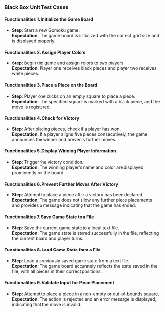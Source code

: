 ### Black Box Unit Test Cases  

#### Functionalities 1. Initialize the Game Board  
- **Step**: Start a new Gomoku game.  
  **Expectation**: The game board is initialized with the correct grid size and is displayed properly.  

#### Functionalities 2. Assign Player Colors  
- **Step**: Begin the game and assign colors to two players.  
  **Expectation**: Player one receives black pieces and player two receives white pieces.  

#### Functionalities 3. Place a Piece on the Board  
- **Step**: Player one clicks on an empty square to place a piece.  
  **Expectation**: The specified square is marked with a black piece, and the move is registered.  

#### Functionalities 4. Check for Victory  
- **Step**: After placing pieces, check if a player has won.  
  **Expectation**: If a player aligns five pieces consecutively, the game announces the winner and prevents further moves.  

#### Functionalities 5. Display Winning Player Information  
- **Step**: Trigger the victory condition.  
  **Expectation**: The winning player's name and color are displayed prominently on the board.  

#### Functionalities 6. Prevent Further Moves After Victory  
- **Step**: Attempt to place a piece after a victory has been declared.  
  **Expectation**: The game does not allow any further piece placements and provides a message indicating that the game has ended.  

#### Functionalities 7. Save Game State to a File  
- **Step**: Save the current game state to a local text file.  
  **Expectation**: The game state is stored successfully in the file, reflecting the current board and player turns.  

#### Functionalities 8. Load Game State from a File  
- **Step**: Load a previously saved game state from a text file.  
  **Expectation**: The game board accurately reflects the state saved in the file, with all pieces in their correct positions.  

#### Functionalities 9. Validate Input for Piece Placement  
- **Step**: Attempt to place a piece in a non-empty or out-of-bounds square.  
  **Expectation**: The action is rejected and an error message is displayed, indicating that the move is invalid.  

